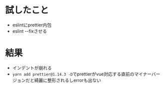 

# 試したこと

- eslintにprettier内包
- eslint --fixさせる

# 結果

- インデントが崩れる
- `yarn add prettier@1.14.3 -D`でprettierがvue対応する直前のマイナーバージョンだと綺麗に整形されるしerrorも出ない